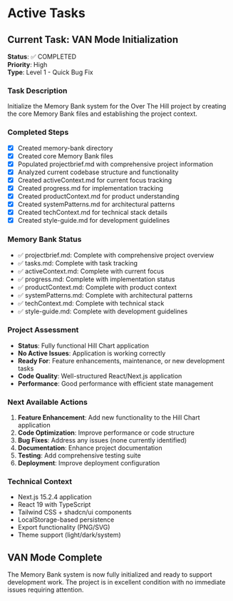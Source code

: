 # Active Tasks

## Current Task: VAN Mode Initialization
**Status**: ✅ COMPLETED  
**Priority**: High  
**Type**: Level 1 - Quick Bug Fix  

### Task Description
Initialize the Memory Bank system for the Over The Hill project by creating the core Memory Bank files and establishing the project context.

### Completed Steps
- [x] Created memory-bank directory
- [x] Created core Memory Bank files
- [x] Populated projectbrief.md with comprehensive project information
- [x] Analyzed current codebase structure and functionality
- [x] Created activeContext.md for current focus tracking
- [x] Created progress.md for implementation tracking
- [x] Created productContext.md for product understanding
- [x] Created systemPatterns.md for architectural patterns
- [x] Created techContext.md for technical stack details
- [x] Created style-guide.md for development guidelines

### Memory Bank Status
- ✅ projectbrief.md: Complete with comprehensive project overview
- ✅ tasks.md: Complete with task tracking
- ✅ activeContext.md: Complete with current focus
- ✅ progress.md: Complete with implementation status
- ✅ productContext.md: Complete with product context
- ✅ systemPatterns.md: Complete with architectural patterns
- ✅ techContext.md: Complete with technical stack
- ✅ style-guide.md: Complete with development guidelines

### Project Assessment
- **Status**: Fully functional Hill Chart application
- **No Active Issues**: Application is working correctly
- **Ready For**: Feature enhancements, maintenance, or new development tasks
- **Code Quality**: Well-structured React/Next.js application
- **Performance**: Good performance with efficient state management

### Next Available Actions
1. **Feature Enhancement**: Add new functionality to the Hill Chart application
2. **Code Optimization**: Improve performance or code structure
3. **Bug Fixes**: Address any issues (none currently identified)
4. **Documentation**: Enhance project documentation
5. **Testing**: Add comprehensive testing suite
6. **Deployment**: Improve deployment configuration

### Technical Context
- Next.js 15.2.4 application
- React 19 with TypeScript
- Tailwind CSS + shadcn/ui components
- LocalStorage-based persistence
- Export functionality (PNG/SVG)
- Theme support (light/dark/system)

## VAN Mode Complete
The Memory Bank system is now fully initialized and ready to support development work. The project is in excellent condition with no immediate issues requiring attention.
